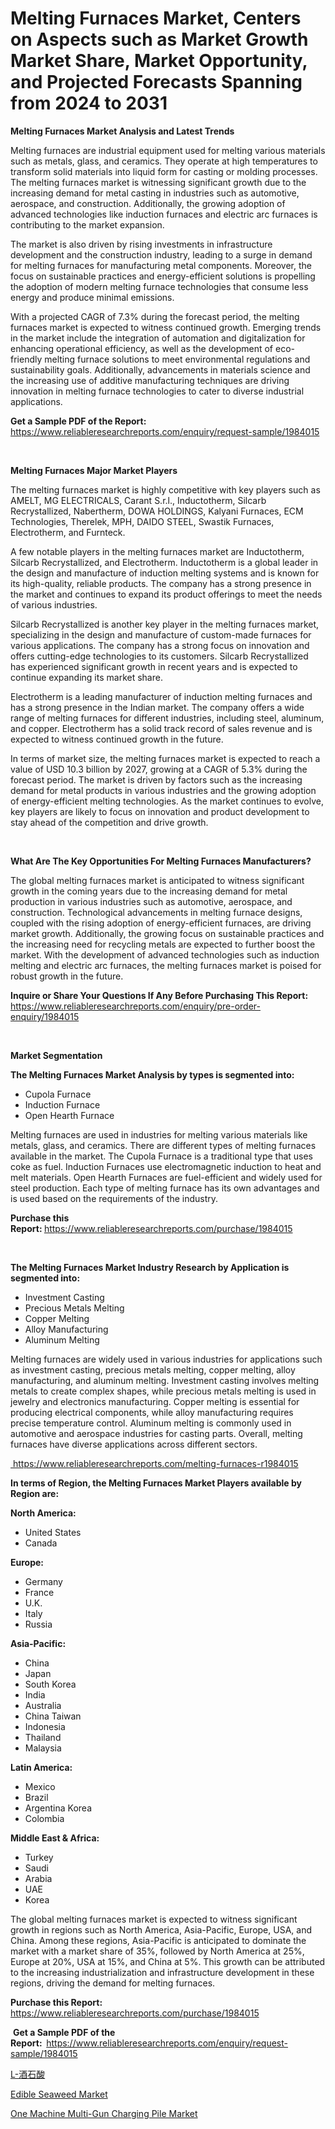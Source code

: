 <p><h1>Melting Furnaces Market, Centers on Aspects such as Market Growth Market Share, Market Opportunity, and Projected Forecasts Spanning from 2024 to 2031</h1></p><p><strong>Melting Furnaces Market Analysis and Latest Trends</strong></p>
<p><p>Melting furnaces are industrial equipment used for melting various materials such as metals, glass, and ceramics. They operate at high temperatures to transform solid materials into liquid form for casting or molding processes. The melting furnaces market is witnessing significant growth due to the increasing demand for metal casting in industries such as automotive, aerospace, and construction. Additionally, the growing adoption of advanced technologies like induction furnaces and electric arc furnaces is contributing to the market expansion.</p><p>The market is also driven by rising investments in infrastructure development and the construction industry, leading to a surge in demand for melting furnaces for manufacturing metal components. Moreover, the focus on sustainable practices and energy-efficient solutions is propelling the adoption of modern melting furnace technologies that consume less energy and produce minimal emissions.</p><p>With a projected CAGR of 7.3% during the forecast period, the melting furnaces market is expected to witness continued growth. Emerging trends in the market include the integration of automation and digitalization for enhancing operational efficiency, as well as the development of eco-friendly melting furnace solutions to meet environmental regulations and sustainability goals. Additionally, advancements in materials science and the increasing use of additive manufacturing techniques are driving innovation in melting furnace technologies to cater to diverse industrial applications.</p></p>
<p><strong>Get a Sample PDF of the Report:&nbsp;</strong> <a href="https://www.reliableresearchreports.com/enquiry/request-sample/1984015">https://www.reliableresearchreports.com/enquiry/request-sample/1984015</a></p>
<p>&nbsp;</p>
<p><strong>Melting Furnaces Major Market Players</strong></p>
<p><p>The melting furnaces market is highly competitive with key players such as AMELT, MG ELECTRICALS, Carant S.r.l., Inductotherm, Silcarb Recrystallized, Nabertherm, DOWA HOLDINGS, Kalyani Furnaces, ECM Technologies, Therelek, MPH, DAIDO STEEL, Swastik Furnaces, Electrotherm, and Furnteck.</p><p>A few notable players in the melting furnaces market are Inductotherm, Silcarb Recrystallized, and Electrotherm. Inductotherm is a global leader in the design and manufacture of induction melting systems and is known for its high-quality, reliable products. The company has a strong presence in the market and continues to expand its product offerings to meet the needs of various industries.</p><p>Silcarb Recrystallized is another key player in the melting furnaces market, specializing in the design and manufacture of custom-made furnaces for various applications. The company has a strong focus on innovation and offers cutting-edge technologies to its customers. Silcarb Recrystallized has experienced significant growth in recent years and is expected to continue expanding its market share.</p><p>Electrotherm is a leading manufacturer of induction melting furnaces and has a strong presence in the Indian market. The company offers a wide range of melting furnaces for different industries, including steel, aluminum, and copper. Electrotherm has a solid track record of sales revenue and is expected to witness continued growth in the future.</p><p>In terms of market size, the melting furnaces market is expected to reach a value of USD 10.3 billion by 2027, growing at a CAGR of 5.3% during the forecast period. The market is driven by factors such as the increasing demand for metal products in various industries and the growing adoption of energy-efficient melting technologies. As the market continues to evolve, key players are likely to focus on innovation and product development to stay ahead of the competition and drive growth.</p></p>
<p>&nbsp;</p>
<p><strong>What Are The Key Opportunities For Melting Furnaces Manufacturers?</strong></p>
<p><p>The global melting furnaces market is anticipated to witness significant growth in the coming years due to the increasing demand for metal production in various industries such as automotive, aerospace, and construction. Technological advancements in melting furnace designs, coupled with the rising adoption of energy-efficient furnaces, are driving market growth. Additionally, the growing focus on sustainable practices and the increasing need for recycling metals are expected to further boost the market. With the development of advanced technologies such as induction melting and electric arc furnaces, the melting furnaces market is poised for robust growth in the future.</p></p>
<p><strong>Inquire or Share Your Questions If Any Before Purchasing This Report:</strong> <a href="https://www.reliableresearchreports.com/enquiry/pre-order-enquiry/1984015">https://www.reliableresearchreports.com/enquiry/pre-order-enquiry/1984015</a></p>
<p>&nbsp;</p>
<p><strong>Market Segmentation</strong></p>
<p><strong>The Melting Furnaces Market Analysis by types is segmented into:</strong></p>
<p><ul><li>Cupola Furnace</li><li>Induction Furnace</li><li>Open Hearth Furnace</li></ul></p>
<p><p>Melting furnaces are used in industries for melting various materials like metals, glass, and ceramics. There are different types of melting furnaces available in the market. The Cupola Furnace is a traditional type that uses coke as fuel. Induction Furnaces use electromagnetic induction to heat and melt materials. Open Hearth Furnaces are fuel-efficient and widely used for steel production. Each type of melting furnace has its own advantages and is used based on the requirements of the industry.</p></p>
<p><strong>Purchase this Report:&nbsp;</strong><a href="https://www.reliableresearchreports.com/purchase/1984015">https://www.reliableresearchreports.com/purchase/1984015</a></p>
<p>&nbsp;</p>
<p><strong>The Melting Furnaces Market Industry Research by Application is segmented into:</strong></p>
<p><ul><li>Investment Casting</li><li>Precious Metals Melting</li><li>Copper Melting</li><li>Alloy Manufacturing</li><li>Aluminum Melting</li></ul></p>
<p><p>Melting furnaces are widely used in various industries for applications such as investment casting, precious metals melting, copper melting, alloy manufacturing, and aluminum melting. Investment casting involves melting metals to create complex shapes, while precious metals melting is used in jewelry and electronics manufacturing. Copper melting is essential for producing electrical components, while alloy manufacturing requires precise temperature control. Aluminum melting is commonly used in automotive and aerospace industries for casting parts. Overall, melting furnaces have diverse applications across different sectors.</p></p>
<p><a href="https://www.reliableresearchreports.com/melting-furnaces-r1984015">&nbsp;https://www.reliableresearchreports.com/melting-furnaces-r1984015</a></p>
<p><strong>In terms of Region, the Melting Furnaces Market Players available by Region are:</strong></p>
<p>
    <p> <strong> North America: </strong>
        <ul>
            <li>United States</li>
            <li>Canada</li>
        </ul>
        </p> 
    <p> <strong> Europe: </strong>
        <ul>
            <li>Germany</li>
            <li>France</li>
            <li>U.K.</li>
            <li>Italy</li>
            <li>Russia</li>
        </ul>
        </p> 
    <p> <strong> Asia-Pacific: </strong>
        <ul>
            <li>China</li>
            <li>Japan</li>
            <li>South Korea</li>
            <li>India</li>
            <li>Australia</li>
            <li>China Taiwan</li>
            <li>Indonesia</li>
            <li>Thailand</li>
            <li>Malaysia</li>
        </ul>
        </p> 
    <p> <strong> Latin America: </strong>
        <ul>
            <li>Mexico</li>
            <li>Brazil</li>
            <li>Argentina Korea</li>
            <li>Colombia</li>
        </ul>
        </p> 
    <p> <strong> Middle East & Africa: </strong>
        <ul>
            <li>Turkey</li>
            <li>Saudi</li>
            <li>Arabia</li>
            <li>UAE</li>
            <li>Korea</li>
        </ul>
    </p>
    </p>
<p><p>The global melting furnaces market is expected to witness significant growth in regions such as North America, Asia-Pacific, Europe, USA, and China. Among these regions, Asia-Pacific is anticipated to dominate the market with a market share of 35%, followed by North America at 25%, Europe at 20%, USA at 15%, and China at 5%. This growth can be attributed to the increasing industrialization and infrastructure development in these regions, driving the demand for melting furnaces.</p></p>
<p><strong>Purchase this Report: </strong><a href="https://www.reliableresearchreports.com/purchase/1984015">https://www.reliableresearchreports.com/purchase/1984015</a></p>
<p>&nbsp;<strong>Get a Sample PDF of the Report:&nbsp;&nbsp;</strong><a href="https://www.reliableresearchreports.com/enquiry/request-sample/1984015">https://www.reliableresearchreports.com/enquiry/request-sample/1984015</a></p>
<p><strong></strong></p>
<p><p><a href="https://github.com/MacyOrn/Market-Research-Report-List-1/blob/main/4214105153789.md">L-酒石酸</a></p><p><a href="https://github.com/yadanielu/Market-Research-Report-List-1/blob/main/edible-seaweed-market.md">Edible Seaweed Market</a></p><p><a href="https://view.publitas.com/reportprime-1/one-machine-multi-gun-charging-pile-market-share-size-trends-industry-analysis-report-by-application-passenger-car-commercial-vehicle-by-type-two-guns-in-one-machine-four-guns-in-one-machine-and-forecast-2024-2031/">One Machine Multi-Gun Charging Pile Market</a></p></p>
